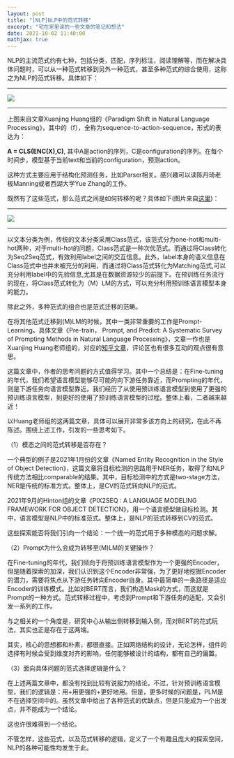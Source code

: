 ```yaml
---
layout: post
title: "[NLP]NLP中的范式转移"
excerpt: "宅在家里读的一些文章的笔记和想法"
date: 2021-10-02 11:40:00
mathjax: true
---
```


NLP的主流范式约有七种，包括分类，匹配，序列标注，阅读理解等，而在解决具体问题时，可以从一种范式转移到另外一种范式，甚至多种范式的综合使用，这称之为NLP的范式转移。具体如下：

---

![](https://s3.bmp.ovh/imgs/2021/10/54cae8f24fd05f34.png)

---


上图来自文章Xuanjing Huang组的《Paradigm Shift in Natural Language Processing》，其中的（f），全称为sequence-to-action-sequence，形式的表达为：

**A = CLS(ENC(X),C)**, 其中A是action的序列，C是configuration的序列。在每个时间步，模型基于当前text和当前的configuration，预测action。

这种方式主要应用于结构化预测任务，比如Parser相关。感兴趣可以读陈丹琦老板Manning或者西湖大学Yue Zhang的工作。

既然有了这些范式，那么范式之间是如何转移的呢？具体如下(图片来自[这里](https://txsun1997.github.io/nlp-paradigm-shift/))：

---

![](https://s3.bmp.ovh/imgs/2021/10/7f0942a3f685efb4.png)

---

以文本分类为例，传统的文本分类采用Class范式，该范式分为one-hot和multi-hot两种，对于multi-hot的问题，Class范式是一种次优范式。而通过将Class转化为Seq2Seq范式，有效利用label之间的交互信息。此外，label本身的语义信息在Class范式中也并未被充分的利用，而通过将Class范式转化为Matching范式,可以充分利用label中的先验信息,尤其是在数据资源较少的前提下。在预训练任务流行的现在，将Class范式转化为（M）LM的方式，可以充分利用预训练语言模型本身的能力。

除此之外，多种范式的组合也是范式迁移的范畴。

在将其他范式迁移到(M)LM的时候，其中一类非常重要的工作是Prompt-Learning。具体文章《Pre-train， Prompt, and Predict: A Systematic Survey of Prompting Methods in Natural Language Processing》，文章一作也是Xuanjing Huang老师组的，对应的[知乎文章](https://zhuanlan.zhihu.com/p/395115779)，评论区也有很多互动的观点很有意思。

这篇文章中，作者的思考问题的方式值得学习。其中一个总结是：在Fine-tuning的年代，我们希望语言模型能够尽可能的向下游任务靠近，而Prompting的年代，则是下游任务向语言模型靠近。我们经历了从使用预训练语言模型到使用了更强的预训练语言模型，到更好的使用了预训练语言模型的过程。整体上看，二者越来越近！

以Huang老师组的这两篇文章，具体可以展开非常多该方向上的研究，在此不再陈述。围绕上述工作，引发的一些思考如下。

（1）模态之间的范式转移是否存在？

一个典型的例子是2021年1月份的文章《Named Entity Recognition in the Style of Object Detection》，这篇文章将目标检测的思路用于NER任务，取得了和NLP传统方法相比comparable的结果。其中，目标检测中的方式是two-stage方法，NER是传统的标准方式。整体上，是CV的范式转向NLP的范式。

2021年9月的Hinton组的文章《PIX2SEQ : A LANGUAGE MODELING FRAMEWORK FOR OBJECT DETECTION》，用一个语言模型做目标检测。其中，语言模型是NLP中的标准范式。整体上，是NLP的范式转移到CV的范式。

这些探索能否将我们引向一个结论：一个统一的范式用于多种模态的问题求解。

（2）Prompt为什么会成为转移至(M)LM的关键操作？

在Fine-tuning的年代，我们倾向于将预训练语言模型作为一个更强的Encoder，但是随着探索的加深，我们认识到这个Encoder非常强，为了更好地挖掘Encoder的潜力，需要将焦点从下游任务转向Encoder自身。其中最简单的一条路径是适应Encoder的训练模式。比如对BERT而言，我们构造Mask的方式，而这就是Prompt的一种方式。范式转移过程中，考虑到Prompt和下游任务的适配，又会引发一系列的工作。

与之相关的一个角度是，研究中心从输出侧转移到输入侧，而对BERT的花式玩法，其实也正是存在于这两端。

其实，核心的思想都和朴素，都很直接。正如网络结构的设计，无论怎样，组件的选择有时候会受到维度对齐的影响，任何能够被设计的结构，都有自己的偏置。


（3）面向具体问题的范式选择逻辑是什么？

在上述两篇文章中，都没有找到比较有说服力的结论。不过，针对预训练语言模型，我们的逻辑是：用+用更强的+更好地用。但是，更多时候的问题是，PLM是不在选择空间中的。虽然文章中给出了各种范式的优缺点，但是只能成为一个出发点，并不能成为一个结论。

这也许很难得到一个结论。

不管怎样，这些范式，以及范式转移的逻辑，定义了一个有趣且庞大的探索空间，NLP的各种可能性均发生于此。
